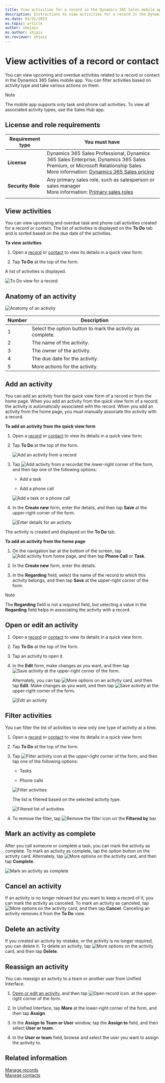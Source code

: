 ```yaml
---
title: View activities for a record in the Dynamics 365 Sales mobile app
description: Instructions to view activities for a record in the Dynamics 365 Sales mobile app
ms.date: 03/31/2023
ms.topic: article
author: sbmjais
ms.author: shjais
ms.reviewer: shjais 
---
```


# View activities of a record or contact

You can view upcoming and overdue activities related to a record or contact in the Dynamics 365 Sales mobile app. You can filter activities based on activity type and take various actions on them.

> [!NOTE]
> The mobile app supports only task and phone call activities. To view all associated activity types, use the Sales Hub app.


## License and role requirements

| Requirement type | You must have |
|-----------------------|---------|
| **License** | Dynamics 365 Sales Professional, Dynamics 365 Sales Enterprise, Dynamics 365 Sales Premium, or Microsoft Relationship Sales <br>More information: [Dynamics 365 Sales pricing](https://dynamics.microsoft.com/sales/pricing/) |
| **Security Role** | Any primary sales role, such as salesperson or sales manager<br>  More information: [Primary sales roles](../security-roles-for-sales.md#primary-sales-roles)|
|  |  |


## View activities

You can view upcoming and overdue task and phone call activities created for a record or contact. The list of activities is displayed on the **To Do** tab and is sorted based on the due date of the activities.
<!--markdownlint-disable MD036-->
**To view activities**

1.  Open a [record](open-record.md#view-details) or [contact](create-contact.md#view-details) to view its details in a quick view form.

2.  Tap **To Do** at the top of the form.

A list of activities is displayed.

![To Do view for a record](media/to-do-tab.png)

## Anatomy of an activity

![Anatomy of an activity](media/activity-anatomy.png)

| **Number** | **Description**                                            |
|------------|------------------------------------------------------------|
| 1          | Select the option button to mark the activity as complete. |
| 2          | The name of the activity.                                      |
| 3          | The owner of the activity.                                     |
| 4          | The due date for the activity.                                 |
| 5          | More actions for the activity.                             |

## Add an activity

You can add an activity from the quick view form of a record or from the home page. When you add an activity from the quick view form of a record, the activity is automatically associated with the record. When you add an activity from the home page, you must manually associate the activity with a record.

**To add an activity from the quick view form**

1.  Open a [record](open-record.md#view-details) or [contact](create-contact.md#view-details) to view its details in a quick view form.

2.  Tap **To Do** at the top of the form.

    ![Add an activity from a record](media/add-activity-record.png)

3.  Tap ![Add activity from a record](media/add-activity-record-icon.png)at the lower-right corner of the form, and then tap one of the following options:

    -  Add a task

    -  Add a phone call

    ![Add a task or a phone call](media/add-task-phonecall.png)

4.  In the **Create new** form, enter the details, and then tap **Save** at the upper-right corner of the form.

    ![Enter details for an activity](media/create-new-activity.png)

The activity is created and displayed on the **To Do** tab.

**To add an activity from the home page**

1.  On the navigation bar at the bottom of the screen, tap ![Add activity from home page](media/sm-plus-icon.png), and then tap **Phone Call** or **Task**.

2.  In the **Create new** form, enter the details.

3. In the **Regarding** field, select the name of the record to which this activity belongs, and then tap **Save** at the upper-right corner of the form.

> [!NOTE]
> The **Regarding** field is not a required field, but selecting a value in the **Regarding** field helps in associating the activity with a record.


## Open or edit an activity

1.  Open a [record](open-record.md#view-details) or [contact](create-contact.md#view-details) to view its details in a quick view form.

2.  Tap **To Do** at the top of the form.

3.  Tap an activity to open it.

4.  In the **Edit** form, make changes as you want, and then tap ![Save activity](media/save-activity-icon.png) at the upper-right corner of the form.

    Alternately, you can tap ![More options](media/activity-more-options.png) on an activity card, and then tap **Edit**. Make changes as you want, and then tap ![Save activity](media/save-activity-icon.png) at the upper-right corner of the form.

    ![Edit an activity](media/edit-activity.png)

## Filter activities

You can filter the list of activities to view only one type of activity at a time.

1.  Open a [record](open-record.md#view-details) or [contact](create-contact.md#view-details) to view its details in a quick view form.

2.  Tap **To Do** at the top of the form.

3.  Tap ![Filter activity icon](media/filter-activity-icon.png) at the upper-right corner of the form, and then tap one of the following options:

    -   Tasks

    -   Phone calls

    ![Filter activities](media/activity-filter.png)

    The list is filtered based on the selected activity type.

    ![Filtered list of activities](media/activity-filtered.png)

4.  To remove the filter, tap ![Remove the filter icon](media/remove-filter-icon.png) on the **Filtered by** bar.

## Mark an activity as complete

After you call someone or complete a task, you can mark the activity as complete. To mark an activity as complete, tap the option button on the activity card. Alternately, tap ![More options](media/activity-more-options.png) on the activity card, and then tap **Complete**.

![Mark an activity as complete](media/activity-complete.png)

## Cancel an activity

If an activity is no longer relevant but you want to keep a record of it, you can mark the activity as canceled. To mark an activity as canceled, tap ![More options](media/activity-more-options.png) on the activity card, and then tap **Cancel**. Canceling an activity removes it from the **To Do** view.

## Delete an activity

If you created an activity by mistake, or the activity is no longer required, you can delete it. To delete an activity, tap ![More options](media/activity-more-options.png) on the activity card, and then tap **Delete**.

## Reassign an activity

You can reassign an activity to a team or another user from Unified Interface. 

1. [Open or edit an activity](#open-or-edit-an-activity), and then tap ![Open record icon.](media/open-record-icon.png "Open record icon") at the upper-right corner of the form.

2. In Unified Interface, tap **More** at the lower-right corner of the form, and then tap **Assign**.

3. In the **Assign to Team or User** window, tap the **Assign to** field, and then select **User or team**.

4. In the **User or team** field, browse and select the user you want to assign the activity to.


## Related information

[Manage records](open-record.md)  
[Manage contacts](create-contact.md)  
